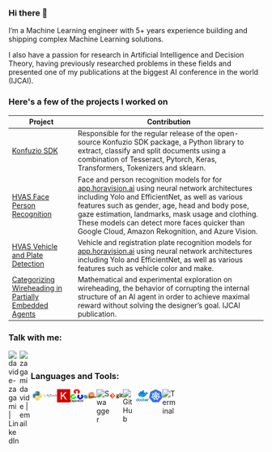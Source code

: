### Hi there 👋

I’m a Machine Learning engineer with 5+ years experience building and shipping complex Machine Learning solutions.

I also have a passion for research in Artificial Intelligence and Decision Theory, having previously researched problems in these fields and presented one of my publications at the biggest AI conference in the world (IJCAI).

### Here's a few of the projects I worked on

| Project | Contribution |
| ------- | --------------|
| [Konfuzio SDK](https://github.com/konfuzio-ai/konfuzio-sdk) | Responsible for the regular release of the open-source Konfuzio SDK package, a Python library to extract, classify and split documents using a combination of Tesseract, Pytorch, Keras, Transformers, Tokenizers and sklearn. |
| [HVAS Face Person Recognition](https://github.com/davidezagami/hvas-face-person-recognition) | Face and person recognition models for for [app.horavision.ai](app.horavision.ai) using neural network architectures including Yolo and EfficientNet, as well as various features such as gender, age, head and body pose, gaze estimation, landmarks, mask usage and clothing. These models can detect more faces quicker than Google Cloud, Amazon Rekognition, and Azure Vision. |
| [HVAS Vehicle and Plate Detection](https://github.com/davidezagami/hvas-vehicle-and-plate-detection) | Vehicle and registration plate recognition models for [app.horavision.ai](app.horavision.ai) using neural network architectures including Yolo and EfficientNet, as well as various features such as vehicle color and make. |
| [Categorizing Wireheading in Partially Embedded Agents](https://ceur-ws.org/Vol-2419/paper_31.pdf) | Mathematical and experimental exploration on wireheading, the behavior of corrupting the internal structure of an AI agent in order to achieve maximal reward without solving the designer’s goal. IJCAI publication. |

### Talk with me:
[<img align="left" alt="davide-zagami | LinkedIn" width="22px" src="https://upload.wikimedia.org/wikipedia/commons/thumb/e/e9/Linkedin_icon.svg/1024px-Linkedin_icon.svg.png" />](https://www.linkedin.com/in/davide-zagami/)
[<img align="left" alt="zagamidavide | email" width="22px" src="https://icon-library.com/images/windows-email-icon/windows-email-icon-9.jpg" />](mailto:zagamidavide@gmail.com)

<br>

### Languages and Tools:

<img align="left" alt="python" width="26px" src="https://raw.githubusercontent.com/github/explore/80688e429a7d4ef2fca1e82350fe8e3517d3494d/topics/python/python.png" />
<img align="left" alt="PyTorch" width="26px" src="https://raw.githubusercontent.com/github/explore/224672533a7f836ad6bf142e4dee61217cfc100e/topics/pytorch/pytorch.png" />
<img align="left" alt="Keras" width="26px" src="https://raw.githubusercontent.com/github/explore/cf9a84017e3cdd93aeb635d9b85379ba67d62031/topics/keras/keras.png" />
<img align="left" alt="OpenCV" width="26px" src="https://raw.githubusercontent.com/github/explore/80688e429a7d4ef2fca1e82350fe8e3517d3494d/topics/opencv/opencv.png" />
<img align="left" alt="sklearn" width="26px" src="https://raw.githubusercontent.com/github/explore/80688e429a7d4ef2fca1e82350fe8e3517d3494d/topics/scikit-learn/scikit-learn.png" />
<img align="left" alt="Swagger" width="26px" src="https://avatars.githubusercontent.com/u/7658037" />
<img align="left" alt="Git" width="26px" src="https://raw.githubusercontent.com/github/explore/80688e429a7d4ef2fca1e82350fe8e3517d3494d/topics/git/git.png" />
<img align="left" alt="GitHub" width="26px" src="https://cdn4.iconfinder.com/data/icons/iconsimple-logotypes/512/github-512.png" />
<img align="left" alt="Docker" width="26px" src="https://raw.githubusercontent.com/github/explore/80688e429a7d4ef2fca1e82350fe8e3517d3494d/topics/docker/docker.png" />
<img align="left" alt="Kubernetes" width="26px" src="https://raw.githubusercontent.com/github/explore/01ea2a586e5da744792d0ccfce2f68b861f29301/topics/kubernetes/kubernetes.png" />
<img align="left" alt="Terminal" width="26px" src="https://icons.iconarchive.com/icons/paomedia/small-n-flat/1024/terminal-icon.png" />

<br />
